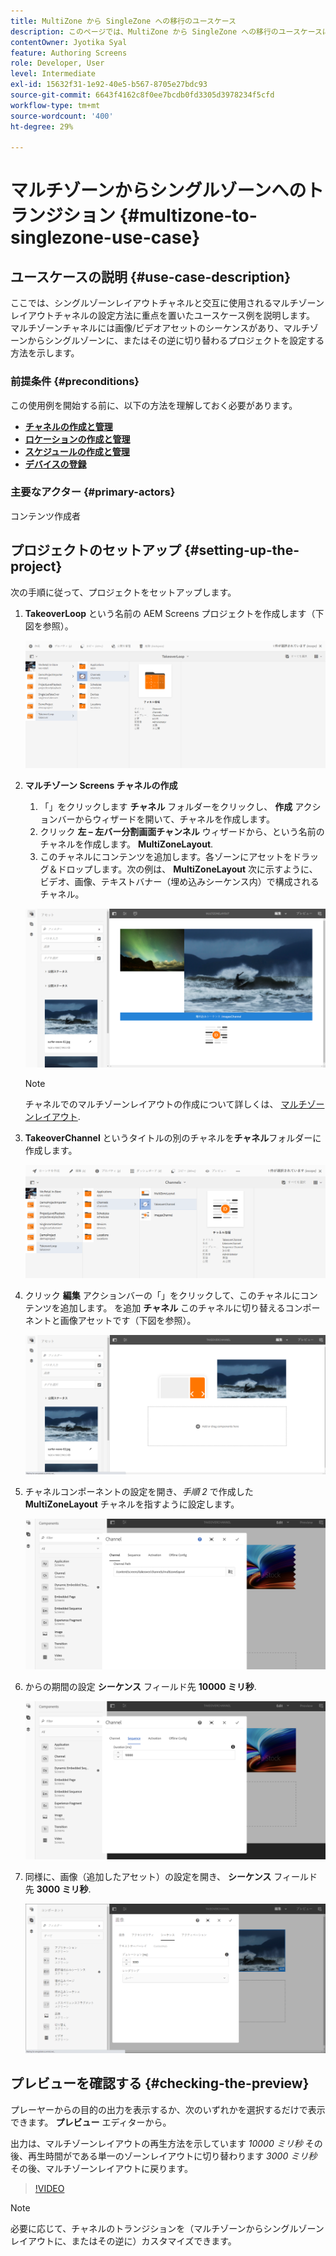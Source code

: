 ```yaml
---
title: MultiZone から SingleZone への移行のユースケース
description: このページでは、MultiZone から SingleZone への移行のユースケースについて説明します。
contentOwner: Jyotika Syal
feature: Authoring Screens
role: Developer, User
level: Intermediate
exl-id: 15632f31-1e92-40e5-b567-8705e27bdc93
source-git-commit: 6643f4162c8f0ee7bcdb0fd3305d3978234f5cfd
workflow-type: tm+mt
source-wordcount: '400'
ht-degree: 29%

---
```


# マルチゾーンからシングルゾーンへのトランジション {#multizone-to-singlezone-use-case}

## ユースケースの説明 {#use-case-description}

ここでは、シングルゾーンレイアウトチャネルと交互に使用されるマルチゾーンレイアウトチャネルの設定方法に重点を置いたユースケース例を説明します。 マルチゾーンチャネルには画像/ビデオアセットのシーケンスがあり、マルチゾーンからシングルゾーンに、またはその逆に切り替わるプロジェクトを設定する方法を示します。

### 前提条件 {#preconditions}

この使用例を開始する前に、以下の方法を理解しておく必要があります。

* **[チャネルの作成と管理](managing-channels.md)**
* **[ロケーションの作成と管理](managing-locations.md)**
* **[スケジュールの作成と管理](managing-schedules.md)**
* **[デバイスの登録](device-registration.md)**

### 主要なアクター {#primary-actors}

コンテンツ作成者

## プロジェクトのセットアップ {#setting-up-the-project}

次の手順に従って、プロジェクトをセットアップします。

1. **TakeoverLoop** という名前の AEM Screens プロジェクトを作成します（下図を参照）。

   ![アセット](assets/mz-to-sz1.png)


1. **マルチゾーン Screens チャネルの作成**

   1. 「」をクリックします **チャネル** フォルダーをクリックし、 **作成** アクションバーからウィザードを開いて、チャネルを作成します。
   1. クリック **左 – 左バー分割画面チャンネル** ウィザードから、という名前のチャネルを作成します。 **MultiZoneLayout**.
   1. このチャネルにコンテンツを追加します。各ゾーンにアセットをドラッグ＆ドロップします。次の例は、 **MultiZoneLayout** 次に示すように、ビデオ、画像、テキストバナー（埋め込みシーケンス内）で構成されるチャネル。

   ![アセット](assets/mz-to-sz2.png)

   >[!NOTE]
   >
   >チャネルでのマルチゾーンレイアウトの作成について詳しくは、 [マルチゾーンレイアウト](multi-zone-layout-aem-screens.md).


1. **TakeoverChannel** というタイトルの別のチャネルを&#x200B;**チャネル**&#x200B;フォルダーに作成します。

   ![アセット](assets/mz-to-sz3.png)

1. クリック **編集** アクションバーの「」をクリックして、このチャネルにコンテンツを追加します。 を追加 **チャネル** このチャネルに切り替えるコンポーネントと画像アセットです（下図を参照）。

   ![アセット](assets/mz-to-sz4.png)

1. チャネルコンポーネントの設定を開き、*手順 2* で作成した **MultiZoneLayout** チャネルを指すように設定します。

   ![アセット](assets/mz-to-sz5.png)

1. からの期間の設定 **シーケンス** フィールド先 **10000 ミリ秒**.

   ![アセット](assets/mz-to-sz6.png)

1. 同様に、画像（追加したアセット）の設定を開き、 **シーケンス** フィールド先 **3000 ミリ秒**.

   ![アセット](assets/mz-to-sz7.png)

## プレビューを確認する {#checking-the-preview}

プレーヤーからの目的の出力を表示するか、次のいずれかを選択するだけで表示できます。 **プレビュー** エディターから。

出力は、マルチゾーンレイアウトの再生方法を示しています *10000 ミリ秒* その後、再生時間がである単一のゾーンレイアウトに切り替わります *3000 ミリ秒* その後、マルチゾーンレイアウトに戻ります。

>[!VIDEO](https://video.tv.adobe.com/v/30366)

>[!NOTE]
>
>必要に応じて、チャネルのトランジションを（マルチゾーンからシングルゾーンレイアウトに、またはその逆に）カスタマイズできます。
